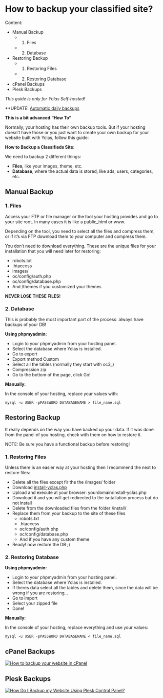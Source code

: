 # How to backup your classified site?
Content:
-   Manual Backup
    -   1. Files
    -   2. Database
-   Restoring Backup
      - 1. Restoring Files
      - 2. Restoring Database
-   cPanel Backups
-   Plesk Backups

*This guide is only for Yclas Self-hosted!*


  
**UPDATE:  [Automatic daily backups](Technical-automatic-daily-backup.md)


**This is a bit advanced “How To”**

Normally, your hosting has their own backup tools. But if your hosting doesn’t have those or you just want to create your own backup for your website built with Yclas, follow this guide:

  

**How to Backup a Classifieds Site:**

We need to backup 2 different things:

-   **Files**, like your images, theme, etc.
-   **Database**, where the actual data is stored, like ads, users, categories, etc.

## Manual Backup

### 1. Files

Access your FTP or file manager or the tool your hosting provides and go to your site root. In many cases it is like a public_html or www.

Depending on the tool, you need to select all the files and compress them, or if it’s via FTP download them to your computer and compress them.

You don’t need to download everything. These are the unique files for your installation that you will need later for restoring:

-   robots.txt
-   .htaccess
-   images/
-   oc/config/auth.php
-   oc/config/database.php
-   And /themes if you customized your themes

**NEVER LOSE THESE FILES!**

### 2. Database

This is probably the most important part of the process: always have backups of your DB!

**Using phpmyadmin:**

-   Login to your phpmyadmin from your hosting panel.
-   Select the database where Yclas is installed.
-   Go to export
-   Export method Custom
-   Select all the tables (normally they start with oc3_)
-   Compression zip
-   Go to the bottom of the page, click Go!

**Manually:**

In the console of your hosting, replace your values with:

```
mysql -u USER -pPASSWORD DATABASENAME > file_name.sql 

```

## Restoring Backup

It really depends on the way you have backed up your data. If it was done from the panel of you hosting, check with them on how to restore it.

NOTE: Be sure you have a functional backup before restoring!

### 1. Restoring Files

Unless there is an easier way at your hosting then I recommend the next to restore files:

-   Delete all the files except fir the the /images/ folder
-   Download [install-yclas.php](https://raw.githubusercontent.com/yclas/yclas/master/install-yclas.php)
-   Upload and execute at your browser: yourdomain/install-yclas.php
-   Download it and you will get redirected to the isntallation process but do not install
-   Delete from the downloaded files from the folder /install/
-   Replace them from your backup to the site of these files
    -   robots.txt
    -   .htaccess
    -   oc/config/auth.php
    -   oc/config/database.php
    -   And if you have any custom theme
-   Ready! now restore the DB ;)

### 2. Restoring Database

**Using phpmyadmin:**

-   Login to your phpmyadmin from your hosting panel.
-   Select the database where Yclas is installed.
-   If theres data select all the tables and delete them, since the data will be wrong if you are restoring…
-   Go to import
-   Select your zipped file
-   Done!

**Manually:**

In the console of your hosting, replace everything and use your values:

```
mysql -u USER -pPASSWORD DATABASENAME < file_name.sql 

```

## cPanel Backups

[![How to backup your website in cPanel](https://img.youtube.com/vi/Xxvn5D7QTFc/0.jpg)](https://www.youtube.com/watch?v=Xxvn5D7QTFc)

  

## Plesk Backups

[![How Do I Backup my Website Using Plesk Control Panel?](https://img.youtube.com/vi/2FKQY1Lmyuk/0.jpg)](https://www.youtube.com/watch?v=2FKQY1Lmyuk)
